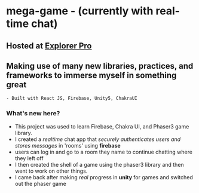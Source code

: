 # mega-game - (currently with real-time chat)

## Hosted at [Explorer Pro](https://mega-game-c1533.web.app/)

## Making use of many new libraries, practices, and frameworks to immerse myself in something great

    - Built with React JS, Firebase, Unity5, ChakraUI

### What's new here?

- This project was used to learn Firebase, Chakra UI, and Phaser3 game library.
- I created a _realtime_ chat app that _securely authenticates users and stores messages_ in 'rooms' using **firebase**
- users can log in and go to a room they name to continue chatting where they left off
- I then created the shell of a game using the phaser3 library and then went to work on other things.
- I came back after making _real_ progress in **unity** for games and switched out the phaser game
